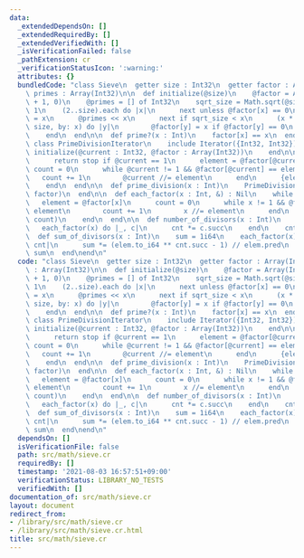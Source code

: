 ```yaml
---
data:
  _extendedDependsOn: []
  _extendedRequiredBy: []
  _extendedVerifiedWith: []
  _isVerificationFailed: false
  _pathExtension: cr
  _verificationStatusIcon: ':warning:'
  attributes: {}
  bundledCode: "class Sieve\n  getter size : Int32\n  getter factor : Array(Int32),\
    \ primes : Array(Int32)\n\n  def initialize(@size)\n    @factor = Array(Int32).new(@size\
    \ + 1, 0)\n    @primes = [] of Int32\n    sqrt_size = Math.sqrt(@size).to_i +\
    \ 1\n    (2..size).each do |x|\n      next unless @factor[x] == 0\n      @factor[x]\
    \ = x\n      @primes << x\n      next if sqrt_size < x\n      (x * x).step(to:\
    \ size, by: x) do |y|\n        @factor[y] = x if @factor[y] == 0\n      end\n\
    \    end\n  end\n\n  def prime?(x : Int)\n    factor[x] == x\n  end\n\n  private\
    \ class PrimeDivisionIterator\n    include Iterator({Int32, Int32})\n\n    def\
    \ initialize(@current : Int32, @factor : Array(Int32))\n    end\n\n    def next\n\
    \      return stop if @current == 1\n      element = @factor[@current]\n     \
    \ count = 0\n      while @current != 1 && @factor[@current] == element\n     \
    \   count += 1\n        @current //= element\n      end\n      {element, count}\n\
    \    end\n  end\n\n  def prime_division(x : Int)\n    PrimeDivisionIterator.new(x,\
    \ factor)\n  end\n\n  def each_factor(x : Int, &) : Nil\n    while x > 1\n   \
    \   element = @factor[x]\n      count = 0\n      while x != 1 && @factor[x] ==\
    \ element\n        count += 1\n        x //= element\n      end\n      yield(element,\
    \ count)\n    end\n  end\n\n  def number_of_divisors(x : Int)\n    cnt = 1\n \
    \   each_factor(x) do |_, c|\n      cnt *= c.succ\n    end\n    cnt\n  end\n\n\
    \  def sum_of_divisors(x : Int)\n    sum = 1i64\n    each_factor(x) do |elem,\
    \ cnt|\n      sum *= (elem.to_i64 ** cnt.succ - 1) // elem.pred\n    end\n   \
    \ sum\n  end\nend\n"
  code: "class Sieve\n  getter size : Int32\n  getter factor : Array(Int32), primes\
    \ : Array(Int32)\n\n  def initialize(@size)\n    @factor = Array(Int32).new(@size\
    \ + 1, 0)\n    @primes = [] of Int32\n    sqrt_size = Math.sqrt(@size).to_i +\
    \ 1\n    (2..size).each do |x|\n      next unless @factor[x] == 0\n      @factor[x]\
    \ = x\n      @primes << x\n      next if sqrt_size < x\n      (x * x).step(to:\
    \ size, by: x) do |y|\n        @factor[y] = x if @factor[y] == 0\n      end\n\
    \    end\n  end\n\n  def prime?(x : Int)\n    factor[x] == x\n  end\n\n  private\
    \ class PrimeDivisionIterator\n    include Iterator({Int32, Int32})\n\n    def\
    \ initialize(@current : Int32, @factor : Array(Int32))\n    end\n\n    def next\n\
    \      return stop if @current == 1\n      element = @factor[@current]\n     \
    \ count = 0\n      while @current != 1 && @factor[@current] == element\n     \
    \   count += 1\n        @current //= element\n      end\n      {element, count}\n\
    \    end\n  end\n\n  def prime_division(x : Int)\n    PrimeDivisionIterator.new(x,\
    \ factor)\n  end\n\n  def each_factor(x : Int, &) : Nil\n    while x > 1\n   \
    \   element = @factor[x]\n      count = 0\n      while x != 1 && @factor[x] ==\
    \ element\n        count += 1\n        x //= element\n      end\n      yield(element,\
    \ count)\n    end\n  end\n\n  def number_of_divisors(x : Int)\n    cnt = 1\n \
    \   each_factor(x) do |_, c|\n      cnt *= c.succ\n    end\n    cnt\n  end\n\n\
    \  def sum_of_divisors(x : Int)\n    sum = 1i64\n    each_factor(x) do |elem,\
    \ cnt|\n      sum *= (elem.to_i64 ** cnt.succ - 1) // elem.pred\n    end\n   \
    \ sum\n  end\nend\n"
  dependsOn: []
  isVerificationFile: false
  path: src/math/sieve.cr
  requiredBy: []
  timestamp: '2021-08-03 16:57:51+09:00'
  verificationStatus: LIBRARY_NO_TESTS
  verifiedWith: []
documentation_of: src/math/sieve.cr
layout: document
redirect_from:
- /library/src/math/sieve.cr
- /library/src/math/sieve.cr.html
title: src/math/sieve.cr
---
```

